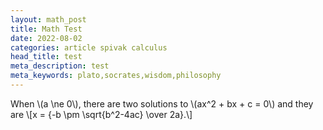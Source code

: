 ```yaml
---
layout: math_post
title: Math Test
date: 2022-08-02
categories: article spivak calculus
head_title: test
meta_description: test
meta_keywords: plato,socrates,wisdom,philosophy
---
```


<p>
  When \(a \ne 0\), there are two solutions to \(ax^2 + bx + c = 0\) and they are
  \[x = {-b \pm \sqrt{b^2-4ac} \over 2a}.\]
</p>
